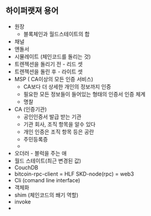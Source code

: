 ## 하이퍼랫져 용어

- 원장 
  - 블록체인과 월드스테이트의 합
- 채널
- 앤돌서
- 시뮬레이트 (체인코드를 돌리는 것)
- 트렌젝션을 돌리기 전 - 리드 셋
- 트렌젝션을 돌린 후 - 라이트 셋
- MSP ( CA이상의 모든 인증 서비스)
  - CA보다 더 상세한 개인의 정보까지 인증
  - 필요한 모든 정보들이 들어있는 형태의 인증서 인증 체계
  - 명찰 
- CA (인증기관) 
  - 공인인증서 발급 받는 기관
  - 기관 회사, 조직 항목을 알수 있다
  - 개인 인증은 조직 항목 등은 공란
  - 주민등록증
  - 
- 오더러 - 블럭을 주는 애
- 월드 스테이트(최근 변경된 값)
- CouchDB
- bitcoin-rpc-client = HLF SKD-node(rpc) = web3
- Cli (comand line interface)
- 객체화
- shim (체인코드의 쐐기 역할)
- invoke
- 

